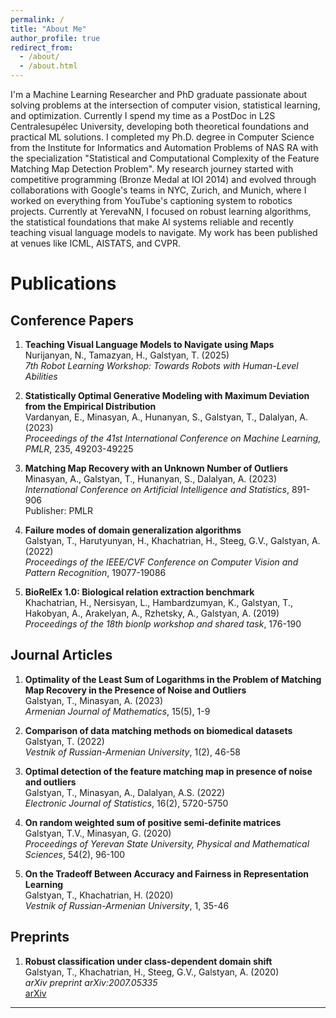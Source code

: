 ```yaml
---
permalink: /
title: "About Me"
author_profile: true
redirect_from: 
  - /about/
  - /about.html
---
```


I'm a Machine Learning Researcher and PhD graduate passionate about solving problems at the intersection of computer vision, statistical learning, and optimization. Currently I spend my time as a PostDoc in L2S Centralesupélec University, developing both theoretical foundations and practical ML solutions. I completed my Ph.D. degree in Computer Science from the Institute for Informatics and Automation Problems of NAS RA with the specialization "Statistical and Computational Complexity of the Feature Matching Map Detection Problem". My research journey started with competitive programming (Bronze Medal at IOI 2014) and evolved through collaborations with Google's teams in NYC, Zurich, and Munich, where I worked on everything from YouTube's captioning system to robotics projects. Currently at YerevaNN, I focused on robust learning algorithms, the statistical foundations that make AI systems reliable and recently teaching visual language models to navigate. My work has been published at venues like ICML, AISTATS, and CVPR. 
# Publications

## Conference Papers

1. **Teaching Visual Language Models to Navigate using Maps**  
   Nurijanyan, N., Tamazyan, H., Galstyan, T.   (2025)\
   *7th Robot Learning Workshop: Towards Robots with Human-Level Abilities*

2. **Statistically Optimal Generative Modeling with Maximum Deviation from the Empirical Distribution**  
   Vardanyan, E., Minasyan, A., Hunanyan, S., Galstyan, T., Dalalyan, A. (2023)  
   *Proceedings of the 41st International Conference on Machine Learning, PMLR*, 235, 49203-49225  

3. **Matching Map Recovery with an Unknown Number of Outliers**  
   Minasyan, A., Galstyan, T., Hunanyan, S., Dalalyan, A. (2023)  
   *International Conference on Artificial Intelligence and Statistics*, 891-906  
   Publisher: PMLR  

4. **Failure modes of domain generalization algorithms**  
   Galstyan, T., Harutyunyan, H., Khachatrian, H., Steeg, G.V., Galstyan, A. (2022)  
   *Proceedings of the IEEE/CVF Conference on Computer Vision and Pattern Recognition*, 19077-19086  

5. **BioRelEx 1.0: Biological relation extraction benchmark**  
   Khachatrian, H., Nersisyan, L., Hambardzumyan, K., Galstyan, T., Hakobyan, A., Arakelyan, A., Rzhetsky, A., Galstyan, A. (2019)  
   *Proceedings of the 18th bionlp workshop and shared task*, 176-190  

## Journal Articles

1. **Optimality of the Least Sum of Logarithms in the Problem of Matching Map Recovery in the Presence of Noise and Outliers**  
   Galstyan, T., Minasyan, A. (2023)  
   *Armenian Journal of Mathematics*, 15(5), 1-9  

2. **Comparison of data matching methods on biomedical datasets**  
   Galstyan, T. (2022)  
   *Vestnik of Russian-Armenian University*, 1(2), 46-58  

3. **Optimal detection of the feature matching map in presence of noise and outliers**  
   Galstyan, T., Minasyan, A., Dalalyan, A.S. (2022)  
   *Electronic Journal of Statistics*, 16(2), 5720-5750  

4. **On random weighted sum of positive semi-definite matrices**  
   Galstyan, T.V., Minasyan, G. (2020)  
   *Proceedings of Yerevan State University, Physical and Mathematical Sciences*, 54(2), 96-100  

5. **On the Tradeoff Between Accuracy and Fairness in Representation Learning**  
   Galstyan, T., Khachatrian, H. (2020)  
   *Vestnik of Russian-Armenian University*, 1, 35-46  


## Preprints

1. **Robust classification under class-dependent domain shift**  
   Galstyan, T., Khachatrian, H., Steeg, G.V., Galstyan, A. (2020)  
   *arXiv preprint arXiv:2007.05335*  
   [arXiv](https://arxiv.org/abs/2007.05335)  

---
